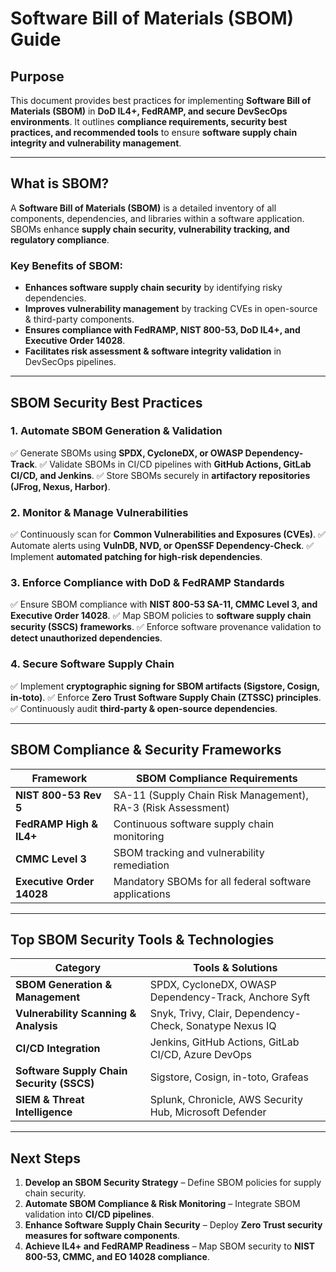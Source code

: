 # **Software Bill of Materials (SBOM) Guide**

## **Purpose**
This document provides best practices for implementing **Software Bill of Materials (SBOM)** in **DoD IL4+, FedRAMP, and secure DevSecOps environments**. It outlines **compliance requirements, security best practices, and recommended tools** to ensure **software supply chain integrity and vulnerability management**.

---

## **What is SBOM?**
A **Software Bill of Materials (SBOM)** is a detailed inventory of all components, dependencies, and libraries within a software application. SBOMs enhance **supply chain security, vulnerability tracking, and regulatory compliance**.

### **Key Benefits of SBOM:**
- **Enhances software supply chain security** by identifying risky dependencies.
- **Improves vulnerability management** by tracking CVEs in open-source & third-party components.
- **Ensures compliance with FedRAMP, NIST 800-53, DoD IL4+, and Executive Order 14028**.
- **Facilitates risk assessment & software integrity validation** in DevSecOps pipelines.

---

## **SBOM Security Best Practices**

### **1. Automate SBOM Generation & Validation**
✅ Generate SBOMs using **SPDX, CycloneDX, or OWASP Dependency-Track**.
✅ Validate SBOMs in CI/CD pipelines with **GitHub Actions, GitLab CI/CD, and Jenkins**.
✅ Store SBOMs securely in **artifactory repositories (JFrog, Nexus, Harbor)**.

### **2. Monitor & Manage Vulnerabilities**
✅ Continuously scan for **Common Vulnerabilities and Exposures (CVEs)**.
✅ Automate alerts using **VulnDB, NVD, or OpenSSF Dependency-Check**.
✅ Implement **automated patching for high-risk dependencies**.

### **3. Enforce Compliance with DoD & FedRAMP Standards**
✅ Ensure SBOM compliance with **NIST 800-53 SA-11, CMMC Level 3, and Executive Order 14028**.
✅ Map SBOM policies to **software supply chain security (SSCS) frameworks**.
✅ Enforce software provenance validation to **detect unauthorized dependencies**.

### **4. Secure Software Supply Chain**
✅ Implement **cryptographic signing for SBOM artifacts (Sigstore, Cosign, in-toto)**.
✅ Enforce **Zero Trust Software Supply Chain (ZTSSC) principles**.
✅ Continuously audit **third-party & open-source dependencies**.

---

## **SBOM Compliance & Security Frameworks**
| **Framework** | **SBOM Compliance Requirements** |
|-------------|--------------------------------|
| **NIST 800-53 Rev 5** | SA-11 (Supply Chain Risk Management), RA-3 (Risk Assessment) |
| **FedRAMP High & IL4+** | Continuous software supply chain monitoring |
| **CMMC Level 3** | SBOM tracking and vulnerability remediation |
| **Executive Order 14028** | Mandatory SBOMs for all federal software applications |

---

## **Top SBOM Security Tools & Technologies**
| **Category** | **Tools & Solutions** |
|-------------|-----------------------|
| **SBOM Generation & Management** | SPDX, CycloneDX, OWASP Dependency-Track, Anchore Syft |
| **Vulnerability Scanning & Analysis** | Snyk, Trivy, Clair, Dependency-Check, Sonatype Nexus IQ |
| **CI/CD Integration** | Jenkins, GitHub Actions, GitLab CI/CD, Azure DevOps |
| **Software Supply Chain Security (SSCS)** | Sigstore, Cosign, in-toto, Grafeas |
| **SIEM & Threat Intelligence** | Splunk, Chronicle, AWS Security Hub, Microsoft Defender |

---

## **Next Steps**
1. **Develop an SBOM Security Strategy** – Define SBOM policies for supply chain security.
2. **Automate SBOM Compliance & Risk Monitoring** – Integrate SBOM validation into **CI/CD pipelines**.
3. **Enhance Software Supply Chain Security** – Deploy **Zero Trust security measures for software components**.
4. **Achieve IL4+ and FedRAMP Readiness** – Map SBOM security to **NIST 800-53, CMMC, and EO 14028 compliance**.


